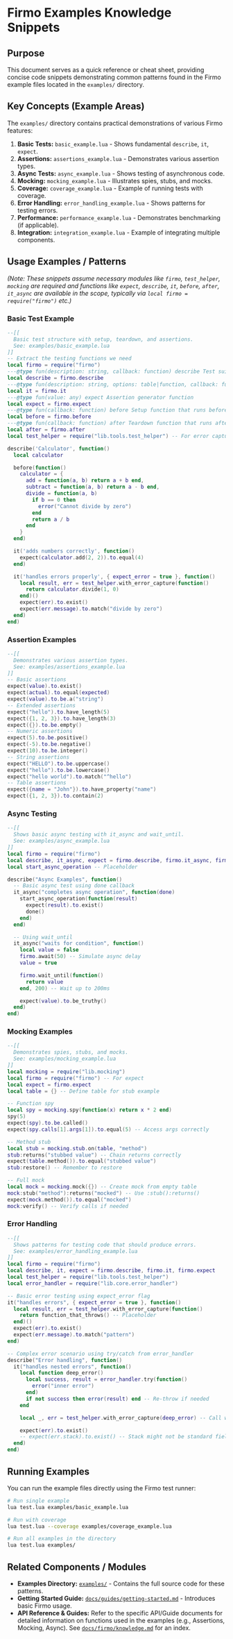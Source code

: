 # Firmo Examples Knowledge Snippets

## Purpose

This document serves as a quick reference or cheat sheet, providing concise code snippets demonstrating common patterns found in the Firmo example files located in the `examples/` directory.

## Key Concepts (Example Areas)

The `examples/` directory contains practical demonstrations of various Firmo features:

1.  **Basic Tests:** `basic_example.lua` - Shows fundamental `describe`, `it`, `expect`.
2.  **Assertions:** `assertions_example.lua` - Demonstrates various assertion types.
3.  **Async Tests:** `async_example.lua` - Shows testing of asynchronous code.
4.  **Mocking:** `mocking_example.lua` - Illustrates spies, stubs, and mocks.
5.  **Coverage:** `coverage_example.lua` - Example of running tests with coverage.
6.  **Error Handling:** `error_handling_example.lua` - Shows patterns for testing errors.
7.  **Performance:** `performance_example.lua` - Demonstrates benchmarking (if applicable).
8.  **Integration:** `integration_example.lua` - Example of integrating multiple components.

## Usage Examples / Patterns

_(Note: These snippets assume necessary modules like `firmo`, `test_helper`, `mocking` are required and functions like `expect`, `describe`, `it`, `before`, `after`, `it_async` are available in the scope, typically via `local firmo = require("firmo")` etc.)_

### Basic Test Example

```lua
--[[
  Basic test structure with setup, teardown, and assertions.
  See: examples/basic_example.lua
]]
-- Extract the testing functions we need
local firmo = require("firmo")
---@type fun(description: string, callback: function) describe Test suite container function
local describe = firmo.describe
---@type fun(description: string, options: table|function, callback: function?) it Test case function with optional parameters
local it = firmo.it
---@type fun(value: any) expect Assertion generator function
local expect = firmo.expect
---@type fun(callback: function) before Setup function that runs before each test
local before = firmo.before
---@type fun(callback: function) after Teardown function that runs after each test
local after = firmo.after
local test_helper = require("lib.tools.test_helper") -- For error capture

describe('Calculator', function()
  local calculator

  before(function()
    calculator = {
      add = function(a, b) return a + b end,
      subtract = function(a, b) return a - b end,
      divide = function(a, b)
        if b == 0 then
          error("Cannot divide by zero")
        end
        return a / b
      end
    }
  end)

  it('adds numbers correctly', function()
    expect(calculator.add(2, 2)).to.equal(4)
  end)

  it('handles errors properly', { expect_error = true }, function()
    local result, err = test_helper.with_error_capture(function()
      return calculator.divide(1, 0)
    end)()
    expect(err).to.exist()
    expect(err.message).to.match("divide by zero")
  end)
end)
```

### Assertion Examples

```lua
--[[
  Demonstrates various assertion types.
  See: examples/assertions_example.lua
]]
-- Basic assertions
expect(value).to.exist()
expect(actual).to.equal(expected)
expect(value).to.be.a("string")
-- Extended assertions
expect("hello").to.have_length(5)
expect({1, 2, 3}).to.have_length(3)
expect({}).to.be.empty()
-- Numeric assertions
expect(5).to.be.positive()
expect(-5).to.be.negative()
expect(10).to.be.integer()
-- String assertions
expect("HELLO").to.be.uppercase()
expect("hello").to.be.lowercase()
expect("hello world").to.match("^hello")
-- Table assertions
expect({name = "John"}).to.have_property("name")
expect({1, 2, 3}).to.contain(2)
```

### Async Testing

```lua
--[[
  Shows basic async testing with it_async and wait_until.
  See: examples/async_example.lua
]]
local firmo = require("firmo")
local describe, it_async, expect = firmo.describe, firmo.it_async, firmo.expect
local start_async_operation -- Placeholder

describe("Async Examples", function()
  -- Basic async test using done callback
  it_async("completes async operation", function(done)
    start_async_operation(function(result)
      expect(result).to.exist()
      done()
    end)
  end)

  -- Using wait_until
  it_async("waits for condition", function()
    local value = false
    firmo.await(50) -- Simulate async delay
    value = true

    firmo.wait_until(function()
      return value
    end, 200) -- Wait up to 200ms

    expect(value).to.be_truthy()
  end)
end)
```

### Mocking Examples

```lua
--[[
  Demonstrates spies, stubs, and mocks.
  See: examples/mocking_example.lua
]]
local mocking = require("lib.mocking")
local firmo = require("firmo") -- For expect
local expect = firmo.expect
local table = {} -- Define table for stub example

-- Function spy
local spy = mocking.spy(function(x) return x * 2 end)
spy(5)
expect(spy).to.be.called()
expect(spy.calls[1].args[1]).to.equal(5) -- Access args correctly

-- Method stub
local stub = mocking.stub.on(table, "method")
stub:returns("stubbed value") -- Chain returns correctly
expect(table.method()).to.equal("stubbed value")
stub:restore() -- Remember to restore

-- Full mock
local mock = mocking.mock({}) -- Create mock from empty table
mock:stub("method"):returns("mocked") -- Use :stub():returns()
expect(mock.method()).to.equal("mocked")
mock:verify() -- Verify calls if needed
```

### Error Handling

```lua
--[[
  Shows patterns for testing code that should produce errors.
  See: examples/error_handling_example.lua
]]
local firmo = require("firmo")
local describe, it, expect = firmo.describe, firmo.it, firmo.expect
local test_helper = require("lib.tools.test_helper")
local error_handler = require("lib.core.error_handler")

-- Basic error testing using expect_error flag
it("handles errors", { expect_error = true }, function()
  local result, err = test_helper.with_error_capture(function()
    return function_that_throws() -- Placeholder
  end)()
  expect(err).to.exist()
  expect(err.message).to.match("pattern")
end)

-- Complex error scenario using try/catch from error_handler
describe("Error handling", function()
  it("handles nested errors", function()
    local function deep_error()
      local success, result = error_handler.try(function()
        error("inner error")
      end)
      if not success then error(result) end -- Re-throw if needed
    end

    local _, err = test_helper.with_error_capture(deep_error) -- Call wrapped function

    expect(err).to.exist()
    -- expect(err.stack).to.exist() -- Stack might not be standard field
  end)
end)
```

## Running Examples

You can run the example files directly using the Firmo test runner:

```bash
# Run single example
lua test.lua examples/basic_example.lua

# Run with coverage
lua test.lua --coverage examples/coverage_example.lua

# Run all examples in the directory
lua test.lua examples/
```

## Related Components / Modules

- **Examples Directory:** [`examples/`](./) - Contains the full source code for these patterns.
- **Getting Started Guide:** [`docs/guides/getting-started.md`](../guides/getting-started.md) - Introduces basic Firmo usage.
- **API Reference & Guides:** Refer to the specific API/Guide documents for detailed information on functions used in the examples (e.g., Assertions, Mocking, Async). See [`docs/firmo/knowledge.md`](../firmo/knowledge.md) for an index.
